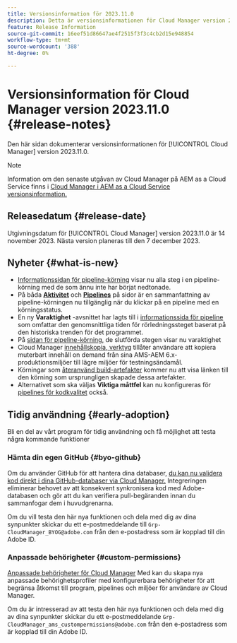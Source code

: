 ```yaml
---
title: Versionsinformation för 2023.11.0
description: Detta är versionsinformationen för Cloud Manager version 2023.11.0.
feature: Release Information
source-git-commit: 16eef51d86647ae4f2515f3f3c4cb2d15e948854
workflow-type: tm+mt
source-wordcount: '388'
ht-degree: 0%

---
```



# Versionsinformation för Cloud Manager version 2023.11.0 {#release-notes}

Den här sidan dokumenterar versionsinformationen för [!UICONTROL Cloud Manager] version 2023.11.0.

>[!NOTE]
>
>Information om den senaste utgåvan av Cloud Manager på AEM as a Cloud Service finns i [Cloud Manager i AEM as a Cloud Service versionsinformation.](https://experienceleague.adobe.com/docs/experience-manager-cloud-service/content/implementing/using-cloud-manager/release-notes-cloud-manager/release-notes-cm-current.html)

## Releasedatum {#release-date}

Utgivningsdatum för [!UICONTROL Cloud Manager] version 2023.11.0 är 14 november 2023. Nästa version planeras till den 7 december 2023.

## Nyheter {#what-is-new}

* [Informationssidan för pipeline-körning](/help/using/managing-pipelines.md#view-details) visar nu alla steg i en pipeline-körning med de som ännu inte har börjat nedtonade.
* På båda **[Aktivitet](/help/using/managing-pipelines.md#activity)** och **[Pipelines](/help/using/managing-pipelines.md#pipelines)** på sidor är en sammanfattning av pipeline-körningen nu tillgänglig när du klickar på en pipeline med en körningsstatus.
* En ny **Varaktighet** -avsnittet har lagts till i [informationssida för pipeline](/help/using/managing-pipelines.md#view-details) som omfattar den genomsnittliga tiden för rörledningssteget baserat på den historiska trenden för det programmet.
* På [sidan för pipeline-körning,](/help/using/managing-pipelines.md#activity-window) de slutförda stegen visar nu varaktighet
* Cloud Manager [innehållskopia, verktyg](/help/using/content-copy.md) tillåter användare att kopiera muterbart innehåll on demand från sina AMS-AEM 6.x-produktionsmiljöer till lägre miljöer för testningsändamål.
* Körningar som [återanvänd build-artefakter](/help/getting-started/project-setup.md#build-artifact-reuse) kommer nu att visa länken till den körning som ursprungligen skapade dessa artefakter.
* Alternativet som ska väljas **Viktiga måttfel** kan nu konfigureras för [pipelines för kodkvalitet](/help/using/non-production-pipelines.md) också.

## Tidig användning {#early-adoption}

Bli en del av vårt program för tidig användning och få möjlighet att testa några kommande funktioner

### Hämta din egen GitHub {#byo-github}

Om du använder GitHub för att hantera dina databaser, [du kan nu validera kod direkt i dina GitHub-databaser via Cloud Manager.](/help/managing-code/byo-github.md) Integreringen eliminerar behovet av att konsekvent synkronisera kod med Adobe-databasen och gör att du kan verifiera pull-begäranden innan du sammanfogar dem i huvudgrenarna.

Om du vill testa den här nya funktionen och dela med dig av dina synpunkter skickar du ett e-postmeddelande till `Grp-CloudManager_BYOG@adobe.com` från den e-postadress som är kopplad till din Adobe ID.

### Anpassade behörigheter {#custom-permissions}

[Anpassade behörigheter för Cloud Manager](/help/using/custom-permissions.md) Med kan du skapa nya anpassade behörighetsprofiler med konfigurerbara behörigheter för att begränsa åtkomst till program, pipelines och miljöer för användare av Cloud Manager.

Om du är intresserad av att testa den här nya funktionen och dela med dig av dina synpunkter skickar du ett e-postmeddelande `Grp-CloudManager_ams_custompermissions@adobe.com` från den e-postadress som är kopplad till din Adobe ID.
